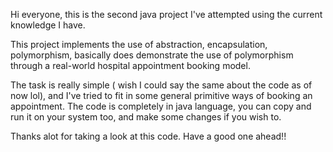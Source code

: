 Hi everyone, this is the second java project I've attempted using the current knowledge I have.

This project implements the use of abstraction, encapsulation, polymorphism,
basically does demonstrate the use of polymorphism through a real-world hospital appointment booking model.

The task is really simple ( wish I could say the same about the code as of now lol), and I've tried to fit in some general primitive ways of booking an appointment.
The code is completely in java language, you can copy and run it on your system too, and make some changes if you wish to.

Thanks alot for taking a look at this code. 
Have a good one ahead!!
